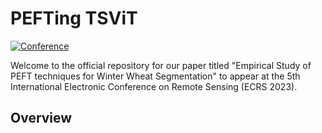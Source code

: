 # PEFTing TSViT 

[![Conference](https://img.shields.io/badge/ECRS-Conference-brightgreen)](https://ecrs2023.sciforum.net/)

Welcome to the official repository for our paper titled "Empirical Study of PEFT techniques for Winter Wheat Segmentation" to appear at the 5th International Electronic Conference on Remote Sensing (ECRS 2023).

## Overview


